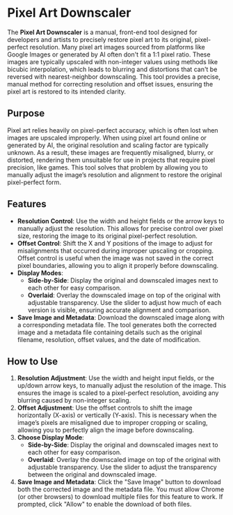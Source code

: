 # Pixel Art Downscaler

The **Pixel Art Downscaler** is a manual, front-end tool designed for developers and artists to precisely restore pixel art to its original, pixel-perfect resolution. Many pixel art images sourced from platforms like Google Images or generated by AI often don't fit a 1:1 pixel ratio. These images are typically upscaled with non-integer values using methods like bicubic interpolation, which leads to blurring and distortions that can't be reversed with nearest-neighbor downscaling. This tool provides a precise, manual method for correcting resolution and offset issues, ensuring the pixel art is restored to its intended clarity.

## Purpose

Pixel art relies heavily on pixel-perfect accuracy, which is often lost when images are upscaled improperly. When using pixel art found online or generated by AI, the original resolution and scaling factor are typically unknown. As a result, these images are frequently misaligned, blurry, or distorted, rendering them unsuitable for use in projects that require pixel precision, like games. This tool solves that problem by allowing you to manually adjust the image’s resolution and alignment to restore the original pixel-perfect form.

## Features

- **Resolution Control**: Use the width and height fields or the arrow keys to manually adjust the resolution. This allows for precise control over pixel size, restoring the image to its original pixel-perfect resolution.
- **Offset Control**: Shift the X and Y positions of the image to adjust for misalignments that occurred during improper upscaling or cropping. Offset control is useful when the image was not saved in the correct pixel boundaries, allowing you to align it properly before downscaling.
- **Display Modes**:
  - **Side-by-Side**: Display the original and downscaled images next to each other for easy comparison.
  - **Overlaid**: Overlay the downscaled image on top of the original with adjustable transparency. Use the slider to adjust how much of each version is visible, ensuring accurate alignment and comparison.
- **Save Image and Metadata**: Download the downscaled image along with a corresponding metadata file. The tool generates both the corrected image and a metadata file containing details such as the original filename, resolution, offset values, and the date of modification.

## How to Use

1. **Resolution Adjustment**: Use the width and height input fields, or the up/down arrow keys, to manually adjust the resolution of the image. This ensures the image is scaled to a pixel-perfect resolution, avoiding any blurring caused by non-integer scaling.
2. **Offset Adjustment**: Use the offset controls to shift the image horizontally (X-axis) or vertically (Y-axis). This is necessary when the image’s pixels are misaligned due to improper cropping or scaling, allowing you to perfectly align the image before downscaling.
3. **Choose Display Mode**:
   - **Side-by-Side**: Display the original and downscaled images next to each other for easy comparison.
   - **Overlaid**: Overlay the downscaled image on top of the original with adjustable transparency. Use the slider to adjust the transparency between the original and downscaled image.
4. **Save Image and Metadata**: Click the "Save Image" button to download both the corrected image and the metadata file. You must allow Chrome (or other browsers) to download multiple files for this feature to work. If prompted, click "Allow" to enable the download of both files.
